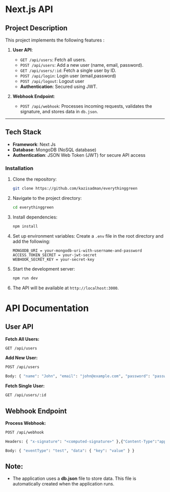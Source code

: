 
# Next.js API


## Project Description
This project implements the following features :
1. **User API**:
   - `GET /api/users`: Fetch all users.
   - `POST /api/users`: Add a new user (name, email, password).
   - `GET /api/users/:id`: Fetch a single user by ID.
   - `POST /api/login`: Login user (email,password)
   - `POST /api/logout`: Logout user
   - **Authentication**: Secured using JWT.

2. **Webhook Endpoint**:
   - `POST /api/webhook`: Processes incoming requests, validates the signature, and stores data in `db.json`.

---

## Tech Stack
- **Framework**: Next Js
- **Database**: MongoDB (NoSQL database)
- **Authentication**: JSON Web Token (JWT) for secure API access
### Installation
1. Clone the repository:
   ```bash
   git clone https://github.com/kazisadman/everythinggreen
   ```

2. Navigate to the project directory:
   ```bash
   cd everythinggreen
   ```

3. Install dependencies:
   ```bash
   npm install
   ```

4. Set up environment variables:
   Create a `.env` file in the root directory and add the following:
   ```env
   MONGODB_URI = your-mongodb-uri-with-username-and-password
   ACCESS_TOKEN_SECRET = your-jwt-secret
   WEBHOOK_SECRET_KEY = your-secret-key
   ```

5. Start the development server:
   ```bash
   npm run dev
   ```

6. The API will be available at `http://localhost:3000`.
# API Documentation

## User API

**Fetch All Users:**
```bash
GET /api/users
```
**Add New User:**
```bash
POST /api/users
```
```bash
Body: { "name": "John", "email": "john@example.com", "password": "password123" }
```
**Fetch Single User:**
```bash
GET /api/users/:id
```

## Webhook Endpoint

**Process Webhook:**
```bash
POST /api/webhook
```
```bash
Headers: { "x-signature": "<computed-signature>" },{"Content-Type":"application/json"}
```
```bash
Body: { "eventType": "test", "data": { "key": "value" } }
```
## Note:
* The application uses a **db.json** file to store data. This file is automatically created when the application runs.
